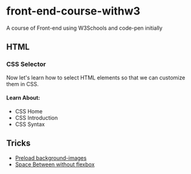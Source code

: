 # front-end-course-withw3
A course of Front-end using W3Schools and code-pen initially


## HTML
### CSS Selector
Now let's learn how to select HTML elements so that we can customize them in CSS.
#### Learn About:
* CSS Home
* CSS Introduction
* CSS Syntax




## Tricks
* [Preload background-images](https://codepen.io/jomarcardoso/pen/JMzrqm)
* [Space Between without flexbox](https://codepen.io/jomarcardoso/pen/JMzORz)
